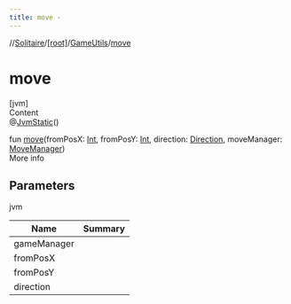 ```yaml
---
title: move -
---
```

//[Solitaire](../../index.md)/[[root]](../index.md)/[GameUtils](index.md)/[move](move.md)



# move  
[jvm]  
Content  
@[JvmStatic](https://kotlinlang.org/api/latest/jvm/stdlib/kotlin.jvm/-jvm-static/index.html)()  
  
fun [move](move.md)(fromPosX: [Int](https://kotlinlang.org/api/latest/jvm/stdlib/kotlin/-int/index.html), fromPosY: [Int](https://kotlinlang.org/api/latest/jvm/stdlib/kotlin/-int/index.html), direction: [Direction](../-direction/index.md), moveManager: [MoveManager](../-move-manager/index.md))  
More info  


## Parameters  
  
jvm  
  
|  Name|  Summary| 
|---|---|
| <a name="/GameUtils/move/#kotlin.Int#kotlin.Int#Direction#MoveManager/PointingToDeclaration/"></a>gameManager| <a name="/GameUtils/move/#kotlin.Int#kotlin.Int#Direction#MoveManager/PointingToDeclaration/"></a>
| <a name="/GameUtils/move/#kotlin.Int#kotlin.Int#Direction#MoveManager/PointingToDeclaration/"></a>fromPosX| <a name="/GameUtils/move/#kotlin.Int#kotlin.Int#Direction#MoveManager/PointingToDeclaration/"></a>
| <a name="/GameUtils/move/#kotlin.Int#kotlin.Int#Direction#MoveManager/PointingToDeclaration/"></a>fromPosY| <a name="/GameUtils/move/#kotlin.Int#kotlin.Int#Direction#MoveManager/PointingToDeclaration/"></a>
| <a name="/GameUtils/move/#kotlin.Int#kotlin.Int#Direction#MoveManager/PointingToDeclaration/"></a>direction| <a name="/GameUtils/move/#kotlin.Int#kotlin.Int#Direction#MoveManager/PointingToDeclaration/"></a>
  
  




